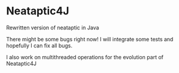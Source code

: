 # Neataptic4J
Rewritten version of neataptic in Java

There might be some bugs right now!
I will integrate some tests and hopefully I can fix all bugs.


I also work on multithreaded operations for the evolution part of Neataptic4J
